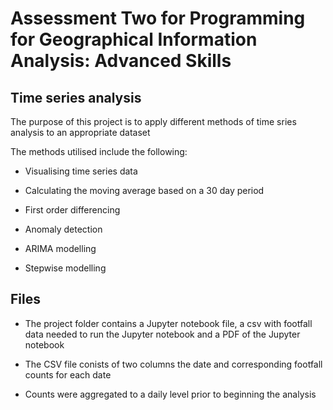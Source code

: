 # Assessment Two for Programming for Geographical Information Analysis: Advanced Skills


## Time series analysis

The purpose of this project is to apply different methods of time sries analysis to an appropriate dataset

The methods utilised include the following:

- Visualising time series data


- Calculating the moving average based on a 30 day period


- First order differencing


- Anomaly detection


- ARIMA modelling


- Stepwise modelling


## Files

- The project folder contains a Jupyter notebook file, a csv with footfall data needed to run the Jupyter notebook and a PDF of the Jupyter notebook


- The CSV file conists of two columns the date and corresponding footfall counts for each date


- Counts were aggregated to a daily level prior to beginning the analysis




